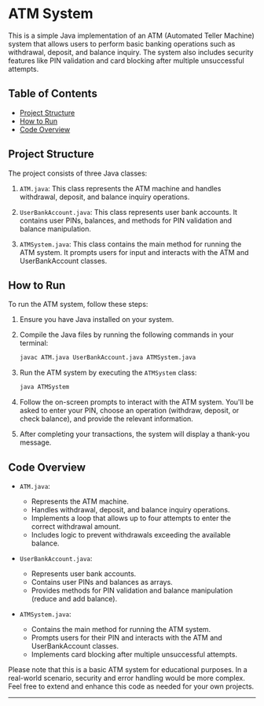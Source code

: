 # ATM System 

This is a simple Java implementation of an ATM (Automated Teller Machine) system that allows users to perform basic banking operations such as withdrawal, deposit, and balance inquiry. The system also includes security features like PIN validation and card blocking after multiple unsuccessful attempts.

## Table of Contents

- [Project Structure](#project-structure)
- [How to Run](#how-to-run)
- [Code Overview](#code-overview)

## Project Structure

The project consists of three Java classes:

1. `ATM.java`: This class represents the ATM machine and handles withdrawal, deposit, and balance inquiry operations.

2. `UserBankAccount.java`: This class represents user bank accounts. It contains user PINs, balances, and methods for PIN validation and balance manipulation.

3. `ATMSystem.java`: This class contains the main method for running the ATM system. It prompts users for input and interacts with the ATM and UserBankAccount classes.

## How to Run

To run the ATM system, follow these steps:

1. Ensure you have Java installed on your system.

2. Compile the Java files by running the following commands in your terminal:

   ```bash
   javac ATM.java UserBankAccount.java ATMSystem.java
   ```

3. Run the ATM system by executing the `ATMSystem` class:

   ```bash
   java ATMSystem
   ```

4. Follow the on-screen prompts to interact with the ATM system. You'll be asked to enter your PIN, choose an operation (withdraw, deposit, or check balance), and provide the relevant information.

5. After completing your transactions, the system will display a thank-you message.

## Code Overview

- `ATM.java`:
  - Represents the ATM machine.
  - Handles withdrawal, deposit, and balance inquiry operations.
  - Implements a loop that allows up to four attempts to enter the correct withdrawal amount.
  - Includes logic to prevent withdrawals exceeding the available balance.

- `UserBankAccount.java`:
  - Represents user bank accounts.
  - Contains user PINs and balances as arrays.
  - Provides methods for PIN validation and balance manipulation (reduce and add balance).

- `ATMSystem.java`:
  - Contains the main method for running the ATM system.
  - Prompts users for their PIN and interacts with the ATM and UserBankAccount classes.
  - Implements card blocking after multiple unsuccessful attempts.

Please note that this is a basic ATM system for educational purposes. In a real-world scenario, security and error handling would be more complex. Feel free to extend and enhance this code as needed for your own projects.

---
